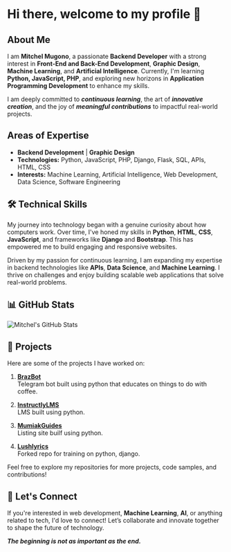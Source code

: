 # Hi there, welcome to my profile 👋

## About Me

I am **Mitchel Mugono**, a passionate **Backend Developer** with a strong interest in **Front-End and Back-End Development**, **Graphic Design**, **Machine Learning**, and **Artificial Intelligence**. Currently, I'm learning **Python, JavaScript, PHP**, and exploring new horizons in **Application Programming Development** to enhance my skills.

I am deeply committed to ***continuous learning***, the art of ***innovative creation***, and the joy of ***meaningful contributions*** to impactful real-world projects.

## Areas of Expertise

- **Backend Development** | **Graphic Design**
- **Technologies:** Python, JavaScript, PHP, Django, Flask, SQL, APIs, HTML, CSS
- **Interests:** Machine Learning, Artificial Intelligence, Web Development, Data Science, Software Engineering

## 🛠 Technical Skills

My journey into technology began with a genuine curiosity about how computers work. Over time, I've honed my skills in **Python**, **HTML**, **CSS**, **JavaScript**, and frameworks like **Django** and **Bootstrap**. This has empowered me to build engaging and responsive websites.

Driven by my passion for continuous learning, I am expanding my expertise in backend technologies like **APIs**, **Data Science**, and **Machine Learning**. I thrive on challenges and enjoy building scalable web applications that solve real-world problems.

## 📊 GitHub Stats

![Mitchel's GitHub Stats](https://github-readme-stats.vercel.app/api?username=mumiaktech&show_icons=true&hide_title=true&count_private=true&hide=prs&theme=radical)

## 💼 Projects

Here are some of the projects I have worked on:

1. **[BrazBot](https://github.com/mumiaktech/BrazBot)**  
   Telegram bot built using python that educates on things to do with coffee.

2. **[InstructlyLMS](https://github.com/mumiaktech/InstructlyLMS)**  
   LMS built using python.

3. **[MumiakGuides](https://github.com/mumiaktech/MumiakGuides)**  
   Listing site builf using python.

3. **[Lushlyrics](https://github.com/mumiaktech/Lushlyrics)**  
   Forked repo for training on python, django.

Feel free to explore my repositories for more projects, code samples, and contributions!

## 🤝 Let's Connect

If you're interested in web development, **Machine Learning**, **AI**, or anything related to tech, I'd love to connect! Let’s collaborate and innovate together to shape the future of technology.

***The beginning is not as important as the end.***
